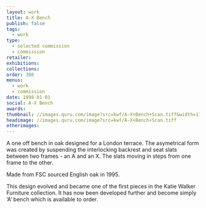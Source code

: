 ```yaml
---
layout: work
title: A-X Bench
publish: false
tags:
  - work
type:
  - selected commission
  - commission
retailer:
exhibitions:
collections:
order: 300
menus:
  - work
  - commission
date: 1998-01-01
social: A-X Bench
awards:
thumbnail: //images.quru.com/image?src=kwf/A-X+Bench+Scan.tiff&width=175&height=175&fill=auto
headimage: //images.quru.com/image?src=kwf/A-X+Bench+Scan.tiff
otherimages:
---
```


A one off bench in oak designed for a London terrace. The asymetrical form was created by suspending the interlocking backrest and seat slats between two frames - an A and an X. The slats moving in steps from one frame to the other.

Made from FSC sourced English oak in 1995.

This design evolved and became one of the first pieces in the Katie Walker Furniture collection. It has now been developed further and become simply ‘A’ bench which is available to order.
